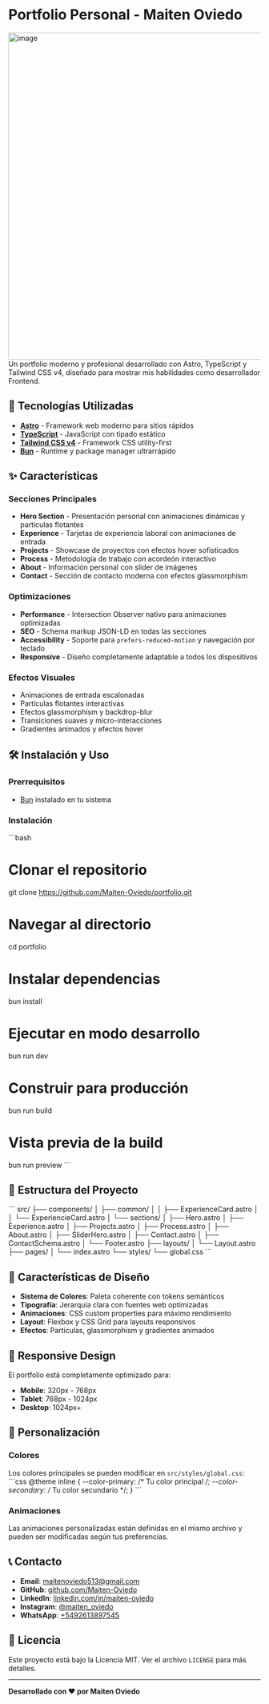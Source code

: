 # Portfolio Personal - Maiten Oviedo

<img width="1345" height="653" alt="image" src="https://github.com/user-attachments/assets/18f45823-5e93-4d56-9437-b5b3574e3fd3" />
Un portfolio moderno y profesional desarrollado con Astro, TypeScript y Tailwind CSS v4, diseñado para mostrar mis habilidades como desarrollador Frontend.

## 🚀 Tecnologías Utilizadas

- **[Astro](https://astro.build/)** - Framework web moderno para sitios rápidos
- **[TypeScript](https://www.typescriptlang.org/)** - JavaScript con tipado estático
- **[Tailwind CSS v4](https://tailwindcss.com/)** - Framework CSS utility-first
- **[Bun](https://bun.sh/)** - Runtime y package manager ultrarrápido

## ✨ Características

### Secciones Principales
- **Hero Section** - Presentación personal con animaciones dinámicas y partículas flotantes
- **Experience** - Tarjetas de experiencia laboral con animaciones de entrada
- **Projects** - Showcase de proyectos con efectos hover sofisticados
- **Process** - Metodología de trabajo con acordeón interactivo
- **About** - Información personal con slider de imágenes
- **Contact** - Sección de contacto moderna con efectos glassmorphism

### Optimizaciones
- **Performance** - Intersection Observer nativo para animaciones optimizadas
- **SEO** - Schema markup JSON-LD en todas las secciones
- **Accessibility** - Soporte para `prefers-reduced-motion` y navegación por teclado
- **Responsive** - Diseño completamente adaptable a todos los dispositivos

### Efectos Visuales
- Animaciones de entrada escalonadas
- Partículas flotantes interactivas
- Efectos glassmorphism y backdrop-blur
- Transiciones suaves y micro-interacciones
- Gradientes animados y efectos hover

## 🛠️ Instalación y Uso

### Prerrequisitos
- [Bun](https://bun.sh/) instalado en tu sistema

### Instalación
\`\`\`bash
# Clonar el repositorio
git clone https://github.com/Maiten-Oviedo/portfolio.git

# Navegar al directorio
cd portfolio

# Instalar dependencias
bun install

# Ejecutar en modo desarrollo
bun run dev

# Construir para producción
bun run build

# Vista previa de la build
bun run preview
\`\`\`

## 📁 Estructura del Proyecto

\`\`\`
src/
├── components/
│   ├── common/
│   │   ├── ExperienceCard.astro
│   │   └── ExperiencieCard.astro
│   └── sections/
│       ├── Hero.astro
│       ├── Experience.astro
│       ├── Projects.astro
│       ├── Process.astro
│       ├── About.astro
│       ├── SliderHero.astro
│       ├── Contact.astro
│       ├── ContactSchema.astro
│       └── Footer.astro
├── layouts/
│   └── Layout.astro
├── pages/
│   └── index.astro
└── styles/
    └── global.css
\`\`\`

## 🎨 Características de Diseño

- **Sistema de Colores**: Paleta coherente con tokens semánticos
- **Tipografía**: Jerarquía clara con fuentes web optimizadas
- **Animaciones**: CSS custom properties para máximo rendimiento
- **Layout**: Flexbox y CSS Grid para layouts responsivos
- **Efectos**: Partículas, glassmorphism y gradientes animados

## 📱 Responsive Design

El portfolio está completamente optimizado para:
- **Mobile**: 320px - 768px
- **Tablet**: 768px - 1024px  
- **Desktop**: 1024px+

## 🔧 Personalización

### Colores
Los colores principales se pueden modificar en `src/styles/global.css`:
\`\`\`css
@theme inline {
  --color-primary: /* Tu color principal */;
  --color-secondary: /* Tu color secundario */;
}
\`\`\`

### Animaciones
Las animaciones personalizadas están definidas en el mismo archivo y pueden ser modificadas según tus preferencias.

## 📞 Contacto

- **Email**: [maitenoviedo513@gmail.com](mailto:maitenoviedo513@gmail.com)
- **GitHub**: [github.com/Maiten-Oviedo](https://github.com/Maiten-Oviedo)
- **LinkedIn**: [linkedin.com/in/maiten-oviedo](https://www.linkedin.com/in/maiten-oviedo)
- **Instagram**: [@maiten_oviedo](https://www.instagram.com/maiten_oviedo)
- **WhatsApp**: [+5492613897545](https://wa.me/5492613897545)

## 📄 Licencia

Este proyecto está bajo la Licencia MIT. Ver el archivo `LICENSE` para más detalles.

---

**Desarrollado con ❤️ por Maiten Oviedo**
